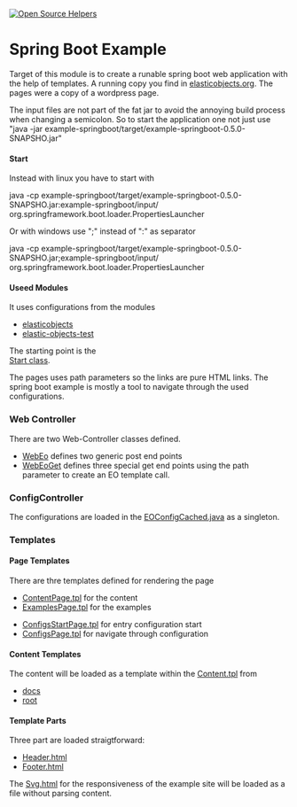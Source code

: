 [![Open Source Helpers](https://www.codetriage.com/fluentcodes/elasticobjects/badges/users.svg)](https://www.codetriage.com/fluentcodes/elasticobjects)
# Spring Boot Example

Target of this module is to create a runable spring boot web application with the help of templates. A running copy you find in [elasticobjects.org](elasticobjects.org). The pages were a copy of a wordpress page.

The input files are not part of the fat jar to avoid the annoying build process when changing a semicolon. So to start the application one not just use "java -jar example-springboot/target/example-springboot-0.5.0-SNAPSHO.jar"

#### Start
Instead with linux you have to start with

   java -cp example-springboot/target/example-springboot-0.5.0-SNAPSHO.jar:example-springboot/input/ org.springframework.boot.loader.PropertiesLauncher

Or with windows use ";" instead of ":" as separator

   java -cp example-springboot/target/example-springboot-0.5.0-SNAPSHO.jar;example-springboot/input/ org.springframework.boot.loader.PropertiesLauncher

#### Useed Modules
It uses configurations from the modules
* [elasticobjects](https://github.com/fluentcodes/elasticobjects/tree/master/elastic-objects/src/main/resources)
* [elastic-objects-test](https://github.com/fluentcodes/elasticobjects/tree/master/elastic-objects-test/src/main/resources)

The starting point is the  
[Start class](https://github.com/fluentcodes/elasticobjects/blob/master/example-springboot/src/main/java/org/fluentcodes/projects/elasticobjects/Start.java).

The pages uses path parameters so the links are pure HTML links. The spring boot example is mostly a tool
to navigate through the used configurations.

### Web Controller
There are two Web-Controller classes defined.
* [WebEo](https://github.com/fluentcodes/elasticobjects/blob/master/example-springboot/src/main/java/org/fluentcodes/projects/elasticobjects/web/WebEo.java) defines two generic post end points
* [WebEoGet](https://github.com/fluentcodes/elasticobjects/blob/master/example-springboot/src/main/java/org/fluentcodes/projects/elasticobjects/web/WebEoGet.java) defines three special get end points using the path parameter to create an EO template call.

### ConfigController
The configurations are loaded in the [EOConfigCached.java](https://github.com/fluentcodes/elasticobjects/blob/master/example-springboot/src/main/java/org/fluentcodes/projects/elasticobjects/web/EOConfigCached.java)
as a singleton.

### Templates
#### Page Templates
There are thre templates defined for rendering the page
* [ContentPage.tpl](https://github.com/fluentcodes/elasticobjects/blob/master/example-springboot/input/ContentPage.tpl) for the content
* [ExamplesPage.tpl](https://github.com/fluentcodes/elasticobjects/blob/master/example-springboot/input/ExamplesPage.tpl) for the examples
+ [ConfigsStartPage.tpl](https://github.com/fluentcodes/elasticobjects/blob/master/example-springboot/input/ConfigsStartPage.tpl) for entry configuration start
+ [ConfigsPage.tpl](https://github.com/fluentcodes/elasticobjects/blob/master/example-springboot/input/ConfigsPage.tpl) for navigate through configuration

#### Content Templates
The content will be loaded as a template within the [Content.tpl](https://github.com/fluentcodes/elasticobjects/blob/master/example-springboot/input/content/Content.tpl)
from
* [docs](https://github.com/fluentcodes/elasticobjects/tree/master/example-springboot/input/content/docs)
* [root](https://github.com/fluentcodes/elasticobjects/tree/master/example-springboot/input/content/root)

#### Template Parts
Three part are loaded straigtforward:
* [Header.html](https://github.com/fluentcodes/elasticobjects/blob/master/example-springboot/input/web/Header.html)
* [Footer.html](https://github.com/fluentcodes/elasticobjects/blob/master/example-springboot/input/web/Footer.html)

The [Svg.html](https://github.com/fluentcodes/elasticobjects/blob/master/example-springboot/input/web/Svg.html) for the responsiveness of the example site will be loaded as a file without parsing content.

